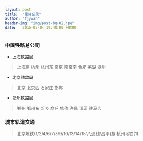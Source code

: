 ```yaml
---
layout: post
title:  "乘降记录"
author: "fjywan"
header-img: "img/post-bg-02.jpg"
date:   2016-05-04 19:40:00 +0800
---
```


### 中国铁路总公司

- 上海铁路局
> 上海南 杭州 杭州东 南京 南京南 合肥 芜湖 湖州

- 北京铁路局
> 北京 北京西 石家庄 邯郸

- 郑州铁路局
> 郑州 郑州东 新乡 商丘 焦作 许昌 漯河 驻马店

### 城市轨道交通

> 北京地铁(1/2/4/6/7/8/9/10/13/14/15/八通线/昌平线)
> 杭州地铁(1)




